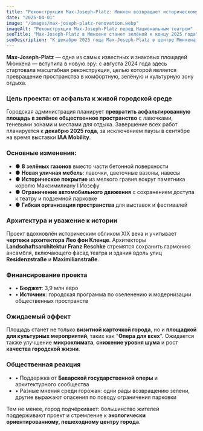 ```yaml
---
title: "Реконструкция Max-Joseph-Platz: Мюнхен возвращает историческому центру зелёный облик"
date: "2025-04-01"
image: "/images/max-joseph-platz-renovation.webp"
imageAlt: "Реконструкция Max-Joseph-Platz перед Национальным театром"
seoTitle: "Max-Joseph-Platz в Мюнхене станет зелёной к концу 2025 года"
seoDescription: "К декабрю 2025 года Max-Joseph-Platz в центре Мюнхена преобразится: зелень, скамейки, зоны отдыха и меньше машин. Город возвращает историческому месту новую жизнь."
---
```


**Max-Joseph-Platz** — одна из самых известных и знаковых площадей Мюнхена — вступила в новую эру: с августа 2024 года здесь стартовала масштабная реконструкция, целью которой является превращение пространства в комфортную, зелёную и культурную зону отдыха.

### Цель проекта: от асфальта к живой городской среде

Городская администрация планирует **превратить асфальтированную площадь в зелёное общественное пространство** с лавочками, теневыми зонами и местами для отдыха. Завершение всех работ планируется к **декабрю 2025 года**, за исключением паузы в сентябре на время выставки **IAA Mobility**.

### Основные изменения:
- ● **8 зелёных газонов** вместо части бетонной поверхности
- ● **Новая уличная мебель**: лавочки, цветочные вазоны, навесы
- ● **Историческое покрытие** из мелкого гравия вокруг памятника королю Максимилиану I Йозефу
- ● **Ограничение автомобильного движения** с сохранением доступа к театру и подземной парковке
- ● **Гибкая организация пространства** для выставок и фестивалей

### Архитектура и уважение к истории

Проект вдохновлён историческим обликом XIX века и учитывает **чертежи архитектора Лео фон Кленце**. Архитекторы **Landschaftsarchitektur Franz Reschke** стремятся сохранить гармонию ансамбля, включающего фасад театра и здания вдоль улиц **Residenzstraße** и **Maximilianstraße**.

### Финансирование проекта

- • **Бюджет**: 3,9 млн евро
- • **Источник**: городская программа по озеленению и модернизации общественных пространств

### Ожидаемый эффект

Площадь станет не только **визитной карточкой города**, но и **площадкой для культурных мероприятий**, таких как "**Опера для всех**". Ожидается также улучшение **микроклимата**, **снижение уровня шума** и рост **качества городской жизни**.

### Общественная реакция

- • Поддержка от **Баварской государственной оперы** и архитектурного сообщества
- • Разные мнения среди горожан: одни рады возвращению зелени, другие выражают опасения по поводу ограничения парковки

Тем не менее, город подчёркивает: большинство жителей поддерживают проект и стремление к **экологически ориентированному, пешеходному центру города**.

